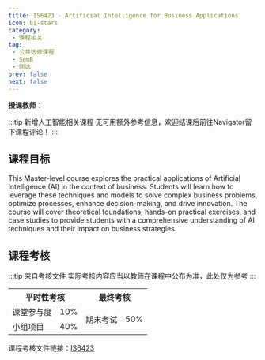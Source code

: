 ```yaml
---
title: IS6423 - Artificial Intelligence for Business Applications
icon: bi-stars
category:
 - 课程相关
tag:
 - 公共选修课程
 - SemB
 - 网选
prev: false
next: false
---
```



**授课教师：**

<VPBanner
  title = "刘俊铭（Prof. LIU Junming）"
  content = "Associate Head (IS) <br>Associate Professor"
  logo = "https://www.cb.cityu.edu.hk/portfolio/photos/junmiliu.jpg"
  :actions = '[  
        {
            text: "详细信息",
            link: "https://www.cb.cityu.edu.hk/People-and-Research/People/People-Details?eid=junmiliu"
        },
    ]'
/>

:::tip 新增人工智能相关课程
无可用额外参考信息，欢迎结课后前往Navigator留下课程评论！
:::

## 课程目标

This Master-level course explores the practical applications of Artificial Intelligence (AI) in the context of business. Students will learn how to leverage these techniques and models to solve complex business problems, optimize processes, enhance decision-making, and drive innovation. The course will cover theoretical foundations, hands-on practical exercises, and case studies to provide students with a comprehensive understanding of AI techniques and their impact on business strategies.


## 课程考核

:::tip 来自考核文件
实际考核内容应当以教师在课程中公布为准，此处仅为参考
:::

<table>
    <tr>
        <th colspan=2>
            平时性考核
        </th>
        <th colspan=2>
            最终考核
        </th>
    </tr>
    <tr>
        <td>
            课堂参与度
        </td>
        <td>
            10%
        </td>
        <td rowspan=3>
            期末考试
        </td>
        <td rowspan=3>
            50%
        </td>
      </tr>
    <tr>
        <td>
            小组项目
        </td>
        <td>
            40%
        </td>
    </tr>
</table>

课程考核文件链接：[IS6423](https://www.cityu.edu.hk/catalogue/pg/202425/course/IS6423.pdf)
